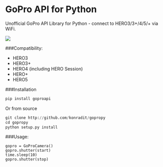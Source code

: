 # GoPro API for Python 

Unofficial GoPro API Library for Python - connect to HERO3/3+/4/5/+ via WiFi.

![](http://i.imgur.com/kA0Rf1b.png)


###Compatibility:

- HERO3
- HERO3+
- HERO4 (including HERO Session)
- HERO+
- HERO5

###Installation

```python
pip install goproapi
```

Or from source

```python
git clone http://github.com/konradit/gopropy
cd gopropy
python setup.py install
```

###Usage:

```
gopro = GoProCamera()
gopro.shutter(start)
time.sleep(10)
gopro.shutter(stop)
```

